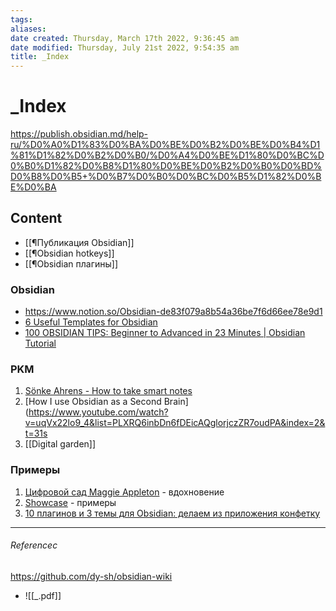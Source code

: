 ```yaml
---
tags: 
aliases: 
date created: Thursday, March 17th 2022, 9:36:45 am
date modified: Thursday, July 21st 2022, 9:54:35 am
title: _Index
---
```


# _Index

https://publish.obsidian.md/help-ru/%D0%A0%D1%83%D0%BA%D0%BE%D0%B2%D0%BE%D0%B4%D1%81%D1%82%D0%B2%D0%B0/%D0%A4%D0%BE%D1%80%D0%BC%D0%B0%D1%82%D0%B8%D1%80%D0%BE%D0%B2%D0%B0%D0%BD%D0%B8%D0%B5+%D0%B7%D0%B0%D0%BC%D0%B5%D1%82%D0%BE%D0%BA

## Content

- [[¶Публикация Obsidian]]
- [[¶Obsidian hotkeys]]
- [[¶Obsidian плагины]]

### Obsidian

- https://www.notion.so/Obsidian-de83f079a8b54a36be7f6d66ee78e9d1
- [6 Useful Templates for Obsidian](https://filipedonadio.com/6-useful-templates-for-obsidian/)
- [100 OBSIDIAN TIPS: Beginner to Advanced in 23 Minutes | Obsidian Tutorial](https://www.youtube.com/watch?v=wKNWMBeGCuU)

### PKM

1. [Sönke Ahrens - How to take smart notes](https://vimeo.com/275530205)
2. [How I use Obsidian as a Second Brain](https://www.youtube.com/watch?v=uqVx22lo9_4&list=PLXRQ6inbDn6fDEicAQglorjczZR7oudPA&index=2&t=31s
3. [[Digital garden]]

### Примеры

1. [Цифровой сад Maggie Appleton](https://maggieappleton.com/about) - вдохновение
2. [Showcase](https://quartz.jzhao.xyz/notes/showcase/) - примеры
3. [10 плагинов и 3 темы для Obsidian: делаем из приложения конфетку](https://fedorovpishet.ru/pimp-my-obsidian/)

---

###### Referencec

https://github.com/dy-sh/obsidian-wiki

- ![[_.pdf]]

